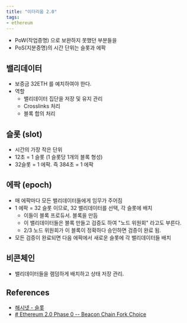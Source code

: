```yaml
---
title: "이더리움 2.0"
tags:
- ethereum
---
```

- PoW(작업증명) 으로 보완하지 못했던 부분들을 
- PoS(지분증명)의 시간 단위는 슬롯과 에팍

## 밸리데이터 
- 보증금 32ETH 를 예치하여야 한다.
- 역할 
	- 밸리데이터 집단을 저장 및 유지 관리 
	- Crosslinks 처리
	- 블록 합의 처리

## 슬롯 (slot)
- 시간의 가장 작은 단위 
- 12초 = 1 슬롯 (1 슬롯당 1개의 블록 형성)
- 32슬롯 = 1 에팍. 즉 384초 = 1 에팍

## 에팍 (epoch)
- 매 에팍마다 모든 밸리데이터들에게 임무가 주어짐 
- 1 에팍 = 32 슬롯 이므로, 32 밸리데이터를 선택, 각 슬롯에 배치
	- 이들이 블록 프로듀서. 블록을 만듬
	- 이 밸리데이터들은 블록 만들고 검증도 하여 "노드 위원회" 라고도 부른다.
	- 2/3 노드 위원회가 이 블록이 정확하다 승인하면 검증이 완료 됨. 
- 모든 검증이 완료되면 다음 에팍에서 새로운 슬롯에 각 밸리데이터들 배치 

## 비콘체인
- 밸리데이터들을 램덤하게 배치하고 상태 저장 관리.

## References
- [해시넷 - 슬롯](http://wiki.hash.kr/index.php/%EC%8A%AC%EB%A1%AF_(%EB%B8%94%EB%A1%9D%EC%B2%B4%EC%9D%B8))
- [# Ethereum 2.0 Phase 0 -- Beacon Chain Fork Choice](https://github.com/ethereum/annotated-spec/blob/master/phase0/fork-choice.md)